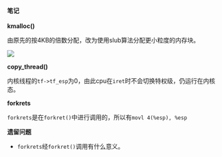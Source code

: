 #### 笔记

**kmalloc()**

由原先的按4KB的倍数分配，改为使用slub算法分配更小粒度的内存块。

![](https://gitee.com/mostiray/Images_bed/raw/master/notes/svg1.svg)

**copy_thread()**

内核线程的`tf->tf_esp`为0，由此cpu在`iret`时不会切换特权级，仍运行在内核态。

**forkrets**

`forkrets`是在`forkret()`中进行调用的，所以有`movl 4(%esp), %esp`

**遗留问题**

- `forkrets`经`forkret()`调用有什么意义。

